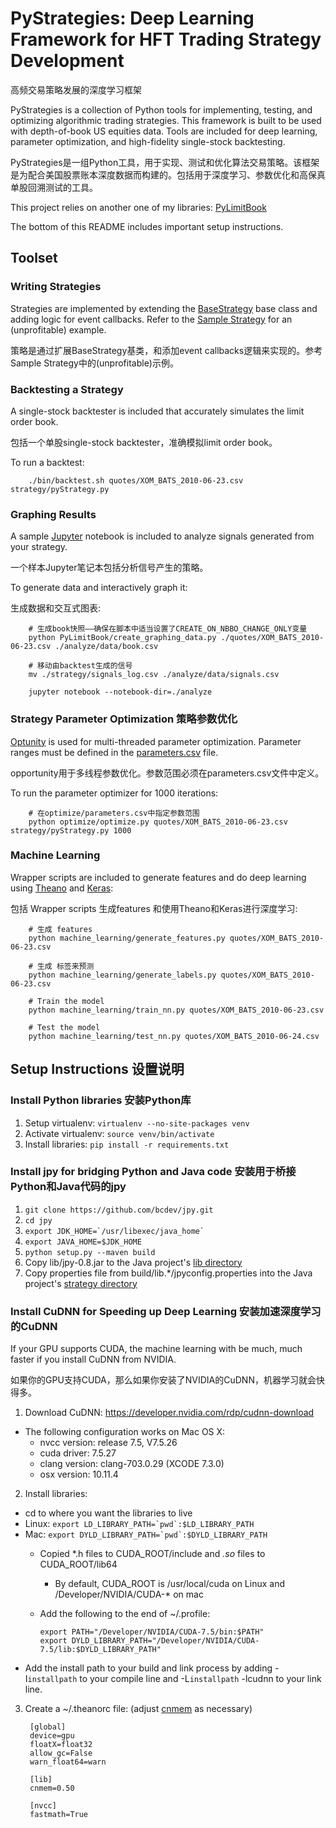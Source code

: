 # PyStrategies: Deep Learning Framework for HFT Trading Strategy Development
高频交易策略发展的深度学习框架

PyStrategies is a collection of Python tools for implementing, testing, and optimizing algorithmic trading strategies. This framework is built to be used with depth-of-book US equities data. Tools are included for deep learning, parameter optimization, and high-fidelity single-stock backtesting.

PyStrategies是一组Python工具，用于实现、测试和优化算法交易策略。该框架是为配合美国股票账本深度数据而构建的。包括用于深度学习、参数优化和高保真单股回溯测试的工具。

This project relies on another one of my libraries: [PyLimitBook](https://github.com/danielktaylor/PyLimitBook)

The bottom of this README includes important setup instructions.

## Toolset

### Writing Strategies

Strategies are implemented by extending the [BaseStrategy](backtest/PyBridge/basestrategy.py) base class and adding logic for event callbacks. Refer to the [Sample Strategy](strategy/pyStrategy.py) for an (unprofitable) example.

策略是通过扩展BaseStrategy基类，和添加event callbacks逻辑来实现的。参考Sample Strategy中的(unprofitable)示例。

### Backtesting a Strategy

A single-stock backtester is included that accurately simulates the limit order book.

包括一个单股single-stock backtester，准确模拟limit order book。

To run a backtest:

        ./bin/backtest.sh quotes/XOM_BATS_2010-06-23.csv strategy/pyStrategy.py

### Graphing Results

A sample [Jupyter](http://jupyter.org/) notebook is included to analyze signals generated from your strategy.

一个样本Jupyter笔记本包括分析信号产生的策略。

To generate data and interactively graph it:

生成数据和交互式图表:

        # 生成book快照——确保在脚本中适当设置了CREATE_ON_NBBO_CHANGE_ONLY变量
        python PyLimitBook/create_graphing_data.py ./quotes/XOM_BATS_2010-06-23.csv ./analyze/data/book.csv

        # 移动由backtest生成的信号
        mv ./strategy/signals_log.csv ./analyze/data/signals.csv

        jupyter notebook --notebook-dir=./analyze

### Strategy Parameter Optimization 策略参数优化

[Optunity](https://github.com/claesenm/optunity) is used for multi-threaded parameter optimization. Parameter ranges must be defined in the [parameters.csv](optimize/parameters.csv) file.

opportunity用于多线程参数优化。参数范围必须在parameters.csv文件中定义。

To run the parameter optimizer for 1000 iterations:

        # 在optimize/parameters.csv中指定参数范围
        python optimize/optimize.py quotes/XOM_BATS_2010-06-23.csv strategy/pyStrategy.py 1000

### Machine Learning

Wrapper scripts are included to generate features and do deep learning using [Theano](https://github.com/Theano/Theano) and [Keras](https://keras.io/):

包括 Wrapper scripts 生成features 和使用Theano和Keras进行深度学习:

        # 生成 features
        python machine_learning/generate_features.py quotes/XOM_BATS_2010-06-23.csv

        # 生成 标签来预测
        python machine_learning/generate_labels.py quotes/XOM_BATS_2010-06-23.csv

        # Train the model
        python machine_learning/train_nn.py quotes/XOM_BATS_2010-06-23.csv

        # Test the model
        python machine_learning/test_nn.py quotes/XOM_BATS_2010-06-24.csv

## Setup Instructions 设置说明

### Install Python libraries 安装Python库

1. Setup virtualenv: ``virtualenv --no-site-packages venv``
2. Activate virtualenv: ``source venv/bin/activate``
3. Install libraries: ``pip install -r requirements.txt``

### Install jpy for bridging Python and Java code 安装用于桥接Python和Java代码的jpy

1. ``git clone https://github.com/bcdev/jpy.git``
2. ``cd jpy``
3. ``export JDK_HOME=`/usr/libexec/java_home` ``
4. ``export JAVA_HOME=$JDK_HOME``
5. ``python setup.py --maven build``
6. Copy lib/jpy-0.8.jar to the Java project's [lib directory](backtest/TradingFramework4j/lib)
7. Copy properties file from build/lib.*/jpyconfig.properties into the Java project's [strategy directory](strategy/jpyconfig.properties)

### Install CuDNN for Speeding up Deep Learning 安装加速深度学习的CuDNN

If your GPU supports CUDA, the machine learning with be much, much faster if you install CuDNN from NVIDIA.

如果你的GPU支持CUDA，那么如果你安装了NVIDIA的CuDNN，机器学习就会快得多。

1. Download CuDNN: https://developer.nvidia.com/rdp/cudnn-download
  * The following configuration works on Mac OS X:
    * nvcc version: release 7.5, V7.5.26
    * cuda driver: 7.5.27
    * clang version: clang-703.0.29 (XCODE 7.3.0)
    * osx version: 10.11.4
2. Install libraries:
  *  cd to where you want the libraries to live
  *  Linux: ``export LD_LIBRARY_PATH=`pwd`:$LD_LIBRARY_PATH``
  *  Mac: ``export DYLD_LIBRARY_PATH=`pwd`:$DYLD_LIBRARY_PATH``
       * Copied *.h files to CUDA_ROOT/include and *.so* files to CUDA_ROOT/lib64
           * By default, CUDA_ROOT is /usr/local/cuda on Linux and /Developer/NVIDIA/CUDA-* on mac
       * Add the following to the end of ~/.profile:

             export PATH="/Developer/NVIDIA/CUDA-7.5/bin:$PATH"
             export DYLD_LIBRARY_PATH="/Developer/NVIDIA/CUDA-7.5/lib:$DYLD_LIBRARY_PATH"

  *  Add the install path to your build and link process by adding -I`installpath` to your compile line and -L`installpath` -lcudnn to your link line.
3. Create a ~/.theanorc file: (adjust [cnmem](http://deeplearning.net/software/theano/library/config.html#config.config.lib.cnmem) as necessary)

        [global]
        device=gpu
        floatX=float32
        allow_gc=False
        warn_float64=warn

        [lib]
        cnmem=0.50

        [nvcc]
        fastmath=True
